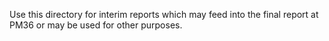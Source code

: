 Use this directory for interim reports which may feed into the final report at PM36 or may be used for other purposes.
